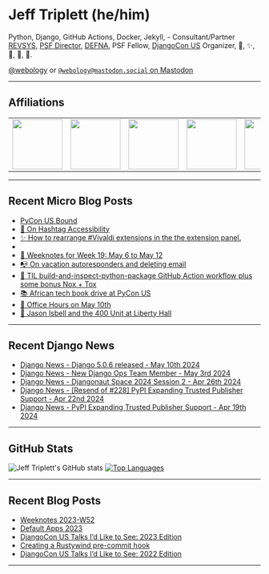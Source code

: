 # Jeff Triplett (he/him)

Python, Django, GitHub Actions, Docker, Jekyll,  - Consultant/Partner [REVSYS][], [PSF Director][], [DEFNA][], PSF Fellow, [DjangoCon US][] Organizer, 🏀, ✨, 💪, 🏃, 🤖.

<a href="https://twitter.com/webology">@webology</a> or <a href="https://mastodon.social/@webology" rel="me">`@webology@mastodon.social` on Mastodon</a>

<hr>

## Affiliations

<table border="0">
<tr>
<td><a href="https://github.com/revsys/"><img src="https://avatars.githubusercontent.com/u/308096?s=200&v=4" width="100px"></a></td>
<td><a href="https://github.com/psf/"><img src="https://avatars.githubusercontent.com/u/50630501?s=200&v=4" width="100px"></a></td>
<td><a href="https://github.com/djangocon/"><img src="https://avatars.githubusercontent.com/u/2891658?s=400&&v=4" width="100px"></a></td>
<td><a href="https://github.com/defna/"><img src="https://avatars.githubusercontent.com/u/13454395?s=200&v=4" width="100px"></a></td>
<td><a href="https://github.com/djangopackages/"><img src="https://avatars.githubusercontent.com/u/27385825?s=200&v=4" width="100px"></a></td>
</tr>
</table>

<hr>

## Recent Micro Blog Posts

<!--START_SECTION:micro-posts-->
* [PyCon US Bound](https:&#x2F;&#x2F;micro.webology.dev&#x2F;2024&#x2F;05&#x2F;15&#x2F;pycon-us-bound.html)
* [📝 On Hashtag Accessibility](https:&#x2F;&#x2F;micro.webology.dev&#x2F;2024&#x2F;05&#x2F;14&#x2F;on-hashtag-accessibility.html)
* [✨ How to rearrange #Vivaldi extensions in the the extension panel. ](https:&#x2F;&#x2F;micro.webology.dev&#x2F;2024&#x2F;05&#x2F;13&#x2F;how-to-rearrange.html)
* [](https:&#x2F;&#x2F;micro.webology.dev&#x2F;2024&#x2F;05&#x2F;13&#x2F;til-that-vivaldi.html)
* [📓 Weeknotes for Week 19: May 6 to May 12](https:&#x2F;&#x2F;micro.webology.dev&#x2F;2024&#x2F;05&#x2F;12&#x2F;weeknotes-for-week.html)
* [📭 On vacation autoresponders and deleting email](https:&#x2F;&#x2F;micro.webology.dev&#x2F;2024&#x2F;05&#x2F;11&#x2F;on-vacation-autoresponders.html)
* [🐍 TIL build-and-inspect-python-package GitHub Action workflow plus some bonus Nox + Tox](https:&#x2F;&#x2F;micro.webology.dev&#x2F;2024&#x2F;05&#x2F;10&#x2F;til-buildandinspectpythonpackage-github.html)
* [📚 African tech book drive at PyCon US](https:&#x2F;&#x2F;micro.webology.dev&#x2F;2024&#x2F;05&#x2F;09&#x2F;african-tech-book.html)
* [👥 Office Hours on May 10th](https:&#x2F;&#x2F;micro.webology.dev&#x2F;2024&#x2F;05&#x2F;08&#x2F;office-hours-on.html)
* [🎸 Jason Isbell and the 400 Unit at Liberty Hall](https:&#x2F;&#x2F;micro.webology.dev&#x2F;2024&#x2F;05&#x2F;07&#x2F;223140.html)
<!--END_SECTION:micro-posts-->

<hr>

## Recent Django News

<!--START_SECTION:news-->
* [Django News - Django 5.0.6 released - May 10th 2024](https:&#x2F;&#x2F;django-news.com&#x2F;issues&#x2F;232)
* [Django News - New Django Ops Team Member - May 3rd 2024](https:&#x2F;&#x2F;django-news.com&#x2F;issues&#x2F;231)
* [Django News - Djangonaut Space 2024 Session 2 - Apr 26th 2024](https:&#x2F;&#x2F;django-news.com&#x2F;issues&#x2F;230)
* [Django News - [Resend of #228] PyPI Expanding Trusted Publisher Support - Apr 22nd 2024](https:&#x2F;&#x2F;django-news.com&#x2F;issues&#x2F;229)
* [Django News - PyPI Expanding Trusted Publisher Support - Apr 19th 2024](https:&#x2F;&#x2F;django-news.com&#x2F;issues&#x2F;228)
<!--END_SECTION:news-->

<hr>

## GitHub Stats

![Jeff Triplett's GitHub stats](https://github-readme-stats.vercel.app/api?username=jefftriplett&show_icons=&private_count=true&theme=dracula)  [![Top Languages](https://github-readme-stats.vercel.app/api/top-langs/?username=jefftriplett&layout=compact&theme=dracula)]()

<hr>

## Recent Blog Posts

<!--START_SECTION:posts-->
* [Weeknotes 2023-W52](https:&#x2F;&#x2F;jefftriplett.com&#x2F;2023&#x2F;weeknotes-2023-w52&#x2F;)
* [Default Apps 2023](https:&#x2F;&#x2F;jefftriplett.com&#x2F;2023&#x2F;default-apps-2023&#x2F;)
* [DjangoCon US Talks I’d Like to See: 2023 Edition](https:&#x2F;&#x2F;jefftriplett.com&#x2F;2023&#x2F;djangocon-us-talks-i-d-like-to-see-2023-edition&#x2F;)
* [Creating a Rustywind pre-commit hook](https:&#x2F;&#x2F;jefftriplett.com&#x2F;2023&#x2F;rustywind-pre-commit-hook&#x2F;)
* [DjangoCon US Talks I’d Like to See: 2022 Edition](https:&#x2F;&#x2F;jefftriplett.com&#x2F;2022&#x2F;djangocon-us-talks-i-d-like-to-see-2022-edition&#x2F;)
<!--END_SECTION:posts-->

<hr>

[DEFNA]: https://www.defna.org/
[DjangoCon US]: http://djangocon.us/
[PSF Director]: https://www.python.org/psf/members/#board-of-directors
[REVSYS]: https://www.revsys.com/
